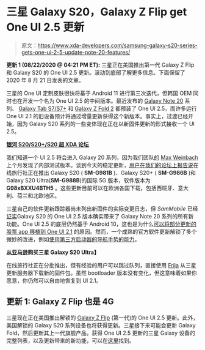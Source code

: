 # 三星 Galaxy S20，Galaxy Z Flip get One UI 2.5 更新

> 原文：<https://www.xda-developers.com/samsung-galaxy-s20-series-gets-one-ui-2-5-update-note-20-features/>

**更新 1 (08/22/2020 @ 04:21 PM ET):** 三星正在美国推出第一代 Galaxy Z Flip 和 Galaxy S20 的 One UI 2.5 更新。滚动到底部了解更多信息。下面保留了 2020 年 8 月 21 日发表的文章。

三星的 One UI 定制皮肤很快将基于 Android 11 进行第三次迭代，但韩国 OEM 同时也在开发一个名为 One UI 2.5 的中间版本。最近发布的 [Galaxy Note 20](https://www.xda-developers.com/samsung-galaxy-note-20/) 系列、 [Galaxy Tab S7/S7+](https://www.xda-developers.com/samsung-galaxy-tab-s7/) 和 [Galaxy Z Fold 2](https://www.xda-developers.com/samsung-galaxy-z-fold-2/) 都预装了 One UI 2.5，而许多运行 One UI 2.1 的旧设备预计将通过增量更新获得这个新版本。事实上，过渡已经开始，因为 Galaxy S20 系列的一些变体现在正在以新固件更新的形式接收一个 UI 2.5。

**[银河 S20/S20+/S20 超 XDA 论坛](https://forum.xda-developers.com/galaxy-s20)**

我们知道一个 UI 2.5 将会进入 Galaxy 20 系列，因为我们团队[的](https://twitter.com/MaxWinebach/status/1286310692585385984) [Max Weinbach](https://www.xda-developers.com/author/mweinbach/) 上个月发现了内部测试版本。谈到今天的稳定更新，[用户在我们的论坛上报告说](https://forum.xda-developers.com/showpost.php?p=83326979)在线旅行社正在推出 Galaxy S20 ( **SM-G981B** )、Galaxy S20+ ( **SM-G986B** )和 Galaxy S20 Ultra(**SM-G988B**)的国际 5G 版本，软件版本为 **G98xBXXU4BTH5** 。这些更新目前可以在欧洲各国下载，包括西班牙、意大利、荷兰和北欧地区。

三星自己的软件更新跟踪器尚未列出新固件的实际变更日志，但 *SamMobile* 已经[证实](https://www.sammobile.com/news/breaking-samsung-rolling-out-one-ui-2-5-update-for-galaxy-s20-series/)Galaxy S20 的 One UI 2.5 版本确实带来了 Galaxy Note 20 系列的所有新功能。One UI 2.5 的底层仍然基于 Android 10，这也是为什么[可以将部分更新的股票 app 移植到 One UI 2.1](https://www.xda-developers.com/get-the-samsung-galaxy-note-20s-new-apps-on-your-rooted-galaxy-s20/) 的原因。然而，一个成熟的官方软件更新解锁了多个微妙的改进，例如[使用第三方启动器的导航手势的能力](https://www.xda-developers.com/samsung-one-ui-2-5-update-navigation-gestures-third-party-launchers/)。

**[从亚马逊](https://www.amazon.in/Samsung-Galaxy-Storage-Additional-Exchange/dp/B08444S68Q/?tag=xdaportalin-21)购买三星 Galaxy S20 Ultra】**

在线旅行社正在分批推出，但有经验的用户可以跳过队列，直接使用 [Frija](https://forum.xda-developers.com/s10-plus/how-to/tool-frija-samsung-firmware-downloader-t3910594) 从三星更新服务器下载新的固件包。虽然 bootloader 版本没有变化，但这意味着如果你愿意，你仍然可以自由地恢复到 UI 2.1。

## 更新 1: Galaxy Z Flip 也是 4G

三星现在正在美国推出解锁的 [Galaxy Z Flip](https://forum.xda-developers.com/galaxy-z-flip) (第一代)的 One UI 2.5 更新。此外，美国解锁的 Galaxy S20 系列设备也将获得更新。三星接下来可能会更新 Galaxy Fold，然后更新其上一代旗舰产品。获得 One UI 2.5 更新的三星 Galaxy 设备的完整列表，以及更新带来的新功能，可以在[这里](https://www.xda-developers.com/samsung-galaxy-phones-one-ui-2-5-list/)找到。